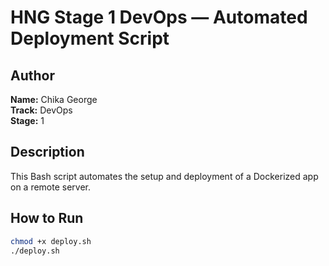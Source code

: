 # HNG Stage 1 DevOps — Automated Deployment Script

## Author
**Name:** Chika George  
**Track:** DevOps  
**Stage:** 1

## Description
This Bash script automates the setup and deployment of a Dockerized app on a remote server.

## How to Run
```bash
chmod +x deploy.sh
./deploy.sh

